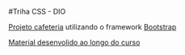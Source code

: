 #Triha CSS - DIO

[Projeto cafeteria](https://eloizaams.github.io/dio-bootstrap/) utilizando o framework [Bootstrap](https://getbootstrap.com/)

[Material desenvolido ao longo do curso](https://eloizaams.github.io/dio-css/)